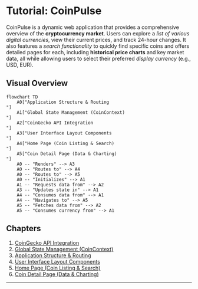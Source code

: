# Tutorial: CoinPulse

CoinPulse is a dynamic web application that provides a comprehensive overview of the **cryptocurrency market**. Users can explore a *list of various digital currencies*, view their current prices, and track 24-hour changes. It also features a *search functionality* to quickly find specific coins and offers detailed pages for each, including **historical price charts** and key market data, all while allowing users to select their preferred *display currency* (e.g., USD, EUR).


## Visual Overview

```mermaid
flowchart TD
    A0["Application Structure & Routing
"]
    A1["Global State Management (CoinContext)
"]
    A2["CoinGecko API Integration
"]
    A3["User Interface Layout Components
"]
    A4["Home Page (Coin Listing & Search)
"]
    A5["Coin Detail Page (Data & Charting)
"]
    A0 -- "Renders" --> A3
    A0 -- "Routes to" --> A4
    A0 -- "Routes to" --> A5
    A0 -- "Initializes" --> A1
    A1 -- "Requests data from" --> A2
    A3 -- "Updates state in" --> A1
    A4 -- "Consumes data from" --> A1
    A4 -- "Navigates to" --> A5
    A5 -- "Fetches data from" --> A2
    A5 -- "Consumes currency from" --> A1
```

## Chapters

1. [CoinGecko API Integration](01_CoinGecko_API_Integration.md)
2. [Global State Management (CoinContext)](02_Global_State_Management_(CoinContext).md)
3. [Application Structure & Routing](03_Application_Structure_&_Routing.md)
4. [User Interface Layout Components](04_UI_Layout_Components.md)
5. [Home Page (Coin Listing & Search)](05_Home_Page_(Coin_Listing_&_Search).md)
6. [Coin Detail Page (Data & Charting)](06_Coin_Detail_Page_(Data_&_Charting).md)


---
